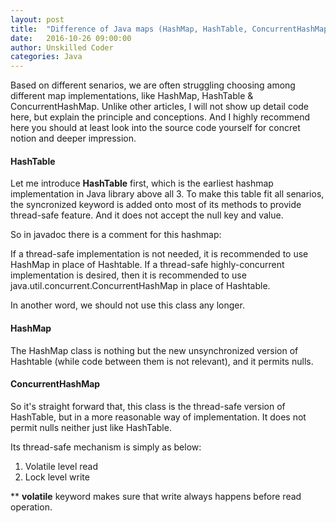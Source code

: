 ```yaml
---
layout: post
title:  "Difference of Java maps (HashMap, HashTable, ConcurrentHashMap)"
date:   2016-10-26 09:00:00
author: Unskilled Coder
categories: Java
---
```


Based on different senarios, we are often struggling choosing among different map implementations, like HashMap, HashTable & ConcurrentHashMap. Unlike other articles, I will not show up detail code here, but explain the principle and conceptions. And I highly recommend here you should at least look into the source code yourself for concret notion and deeper impression.

#### HashTable

Let me introduce **HashTable** first, which is the earliest hashmap implementation in Java library above all 3. To make this table fit all senarios, the syncronized keyword is added onto most of its methods to provide thread-safe feature. And it does not accept the null key and value.

So in javadoc there is a comment for this hashmap:

If a thread-safe implementation is not needed, it is recommended to use HashMap in place of Hashtable. If a thread-safe highly-concurrent implementation is desired, then it is recommended to use java.util.concurrent.ConcurrentHashMap in place of Hashtable.

In another word, we should not use this class any longer.

#### HashMap
The HashMap class is nothing but the new unsynchronized version of Hashtable (while code between them is not relevant), and it permits nulls.

#### ConcurrentHashMap
So it's straight forward that, this class is the thread-safe version of HashTable, but in a more reasonable way of implementation. It does not permit nulls neither just like HashTable.

Its thread-safe mechanism is simply as below: 
1. Volatile level read
2. Lock level write

** **volatile** keyword makes sure that write always happens before read operation.
